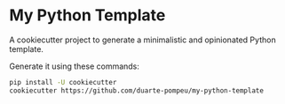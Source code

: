 # My Python Template

A cookiecutter project to generate a minimalistic and opinionated Python template.

Generate it using these commands:

```bash
pip install -U cookiecutter
cookiecutter https://github.com/duarte-pompeu/my-python-template
```
